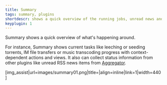 ```yaml
---
title: Summary
tags: summary, plugins
shortdescr: shows a quick overview of the running jobs, unread news and the likes
keyplugin: 1
---
```


Summary shows a quick overview of what's happening around.

For instance, Summary shows current
tasks like leeching or seeding torrents, IM file transfers or music
transcoding progress with context-dependent actions and views. It also
can collect status information from other plugins like unread RSS news
items from [Aggregator](/plugins-aggregator).

\[img\_assist|url=images/summary01.png|title=|align=inline|link=1|width=440\]
